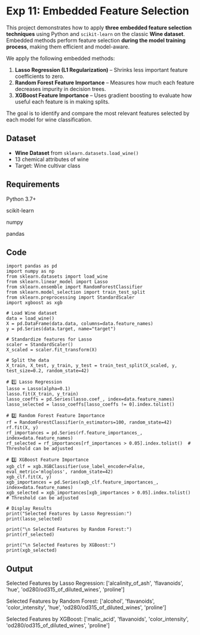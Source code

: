 # Exp 11: Embedded Feature Selection

This project demonstrates how to apply **three embedded feature selection techniques** using Python and `scikit-learn` on the classic **Wine dataset**. Embedded methods perform feature selection **during the model training process**, making them efficient and model-aware.

We apply the following embedded methods:

1. **Lasso Regression (L1 Regularization)** – Shrinks less important feature coefficients to zero.
2. **Random Forest Feature Importance** – Measures how much each feature decreases impurity in decision trees.
3. **XGBoost Feature Importance** – Uses gradient boosting to evaluate how useful each feature is in making splits.

The goal is to identify and compare the most relevant features selected by each model for wine classification.


## Dataset

- **Wine Dataset** from `sklearn.datasets.load_wine()`
- 13 chemical attributes of wine
- Target: Wine cultivar class

## Requirements
Python 3.7+

scikit-learn

numpy

pandas
## Code

```
import pandas as pd
import numpy as np
from sklearn.datasets import load_wine
from sklearn.linear_model import Lasso
from sklearn.ensemble import RandomForestClassifier
from sklearn.model_selection import train_test_split
from sklearn.preprocessing import StandardScaler
import xgboost as xgb

# Load Wine dataset
data = load_wine()
X = pd.DataFrame(data.data, columns=data.feature_names)
y = pd.Series(data.target, name="target")

# Standardize features for Lasso
scaler = StandardScaler()
X_scaled = scaler.fit_transform(X)

# Split the data
X_train, X_test, y_train, y_test = train_test_split(X_scaled, y, test_size=0.2, random_state=42)

# 1️⃣ Lasso Regression
lasso = Lasso(alpha=0.1)
lasso.fit(X_train, y_train)
lasso_coeffs = pd.Series(lasso.coef_, index=data.feature_names)
lasso_selected = lasso_coeffs[lasso_coeffs != 0].index.tolist()

# 2️⃣ Random Forest Feature Importance
rf = RandomForestClassifier(n_estimators=100, random_state=42)
rf.fit(X, y)
rf_importances = pd.Series(rf.feature_importances_, index=data.feature_names)
rf_selected = rf_importances[rf_importances > 0.05].index.tolist()  # Threshold can be adjusted

# 3️⃣ XGBoost Feature Importance
xgb_clf = xgb.XGBClassifier(use_label_encoder=False, eval_metric='mlogloss', random_state=42)
xgb_clf.fit(X, y)
xgb_importances = pd.Series(xgb_clf.feature_importances_, index=data.feature_names)
xgb_selected = xgb_importances[xgb_importances > 0.05].index.tolist()  # Threshold can be adjusted

# Display Results
print("Selected Features by Lasso Regression:")
print(lasso_selected)

print("\n Selected Features by Random Forest:")
print(rf_selected)

print("\n Selected Features by XGBoost:")
print(xgb_selected)
```
## Output
Selected Features by Lasso Regression:
['alcalinity_of_ash', 'flavanoids', 'hue', 'od280/od315_of_diluted_wines', 'proline']

 Selected Features by Random Forest:
['alcohol', 'flavanoids', 'color_intensity', 'hue', 'od280/od315_of_diluted_wines', 'proline']

 Selected Features by XGBoost:
['malic_acid', 'flavanoids', 'color_intensity', 'od280/od315_of_diluted_wines', 'proline']
